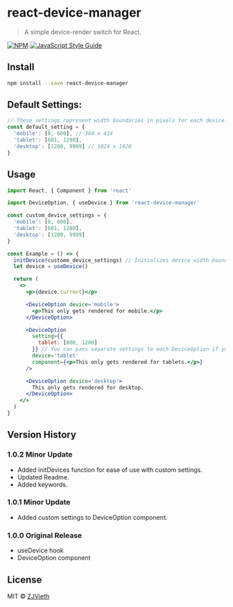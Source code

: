 # react-device-manager

> A simple device-render switch for React.

[![NPM](https://img.shields.io/npm/v/react-device-manager.svg)](https://www.npmjs.com/package/react-device-manager) [![JavaScript Style Guide](https://img.shields.io/badge/code_style-standard-brightgreen.svg)](https://standardjs.com)

## Install

```bash
npm install --save react-device-manager
```

## Default Settings:
```jsx
// These settings represent width boundaries in pixels for each device 
const default_setting = {
  'mobile': [0, 600], // 360 x 414
  'tablet': [601, 1280],
  'desktop': [1280, 9999] // 1024 x 1920
}
```

## Usage

```jsx
import React, { Component } from 'react'

import DeviceOption, { useDevice } from 'react-device-manager'

const custom_device_settings = {
  'mobile': [0, 600], 
  'tablet': [601, 1280],
  'desktop': [1280, 9999]
}

const Example = () => {
  initDevice(custome_device_settings) // Initializes device width boundaries that are used by useDevice and DeviceOption if no other settings are specified.
  let device = useDevice()

  return (
    <>
      <p>{device.current}</p>

      <DeviceOption device='mobile'>
        <p>This only gets rendered for mobile.</p>
      </DeviceOption>

      <DeviceOption
        setting={{
          tablet: [800, 1280]
        }} // You can pass separate settings to each DeviceOption if you want certain components to only be rendered on very specific screen widths. I recommend not overusing this and instead designing your app around more solidified settings.
        device='tablet'
        component={<p>This only gets rendered for tablets.</p>}
      />

      <DeviceOption device='desktop'>
        This only gets rendered for desktop.
      </DeviceOption>
    </>
  )
}
```

## Version History

### 1.0.2 Minor Update
- Added initDevices function for ease of use with custom settings.
- Updated Readme.
- Added keywords.

### 1.0.1 Minor Update
- Added custom settings to DeviceOption component.

### 1.0.0 Original Release
- useDevice hook
- DeviceOption component

## License

MIT © [ZJVieth](https://github.com/ZJVieth)
